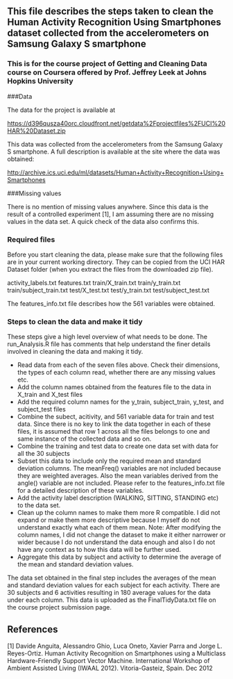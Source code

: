 ## This file describes the steps taken to clean the Human Activity Recognition Using Smartphones dataset collected from the accelerometers on Samsung Galaxy S smartphone
### This is for the course project of Getting and Cleaning Data course on Coursera offered by Prof. Jeffrey Leek at Johns Hopkins University

###Data

The data for the project is available at 

https://d396qusza40orc.cloudfront.net/getdata%2Fprojectfiles%2FUCI%20HAR%20Dataset.zip 

This data was collected from the accelerometers from the Samsung Galaxy S smartphone. A full description is available at the site where the data was obtained:

http://archive.ics.uci.edu/ml/datasets/Human+Activity+Recognition+Using+Smartphones 

###Missing values

There is no mention of missing values anywhere. Since this data is the result of a controlled experiment [1], I am assuming there are no missing values in the data set. A quick check of the data also confirms this. 

### Required files

Before you start cleaning the data, please make sure that the following files are in your current working directory. They can be copied from the UCI HAR Dataset folder (when you extract the files from the downloaded zip file).

activity_labels.txt
features.txt
train/X_train.txt
train/y_train.txt
train/subject_train.txt
test/X_test.txt
test/y_train.txt
test/subject_test.txt

The features_info.txt file describes how the 561 variables were obtained.
 
### Steps to clean the data and make it tidy

These steps give a high level overview of what needs to be done. The run_Analysis.R file has comments that help understand the finer details involved in cleaning the data and making it tidy.

* Read data from each of the seven files above. Check their dimensions, the types of each column read, whether there are any missing values etc.
* Add the column names obtained from the features file to the data in X_train and X_test files
* Add the required column names for the y_train, subject_train, y_test, and subject_test files
* Combine the subect, acitivity, and 561 variable data for train and test data. Since there is no key to link the data together in each of these files, it is assumed that row 1 across all the files belongs to one and same instance of the collected data and so on.
* Combine the training and test data to create one data set with data for all the 30 subjects
* Subset this data to include only the required mean and standard deviation columns. The meanFreq() variables are not included because they are weighted averages. Also the mean variables derived from the angle() variable are not included. Please refer to the features_info.txt file for a detailed description of these variables. 
* Add the activity label description (WALKING, SITTING, STANDING etc) to the data set.
* Clean up the column names to make them more R compatible. I did not expand or make them more descriptive because I myself do not understand exactly what each of them mean. 
Note: After modifying the column names, I did not change the dataset to make it either narrower or wider because I do not understand the data enough and also I do not have any context as to how this data will be further used. 
* Aggregate this data by subject and activity to determine the average of the mean and standard deviation values. 

The data set obtained in the final step includes the averages of the mean and standard deviation values for each subject for each activity. There are 30 subjects and 6 activities resulting in 180 average values for the data under each column. This data is uploaded as the FinalTidyData.txt file on the course project submission page.

## References

[1] Davide Anguita, Alessandro Ghio, Luca Oneto, Xavier Parra and Jorge L. Reyes-Ortiz. Human Activity Recognition on Smartphones using a Multiclass Hardware-Friendly Support Vector Machine. International Workshop of Ambient Assisted Living (IWAAL 2012). Vitoria-Gasteiz, Spain. Dec 2012